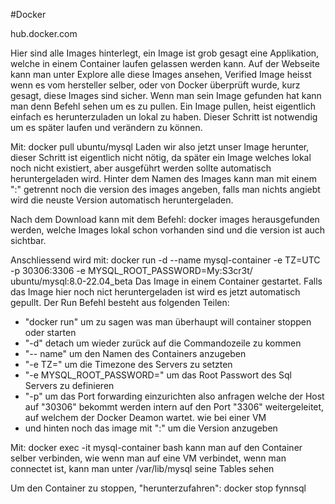 #Docker

hub.docker.com

Hier sind alle Images hinterlegt, ein Image ist grob gesagt eine Applikation, welche in einem Container laufen gelassen werden kann.
Auf der Webseite kann man unter Explore alle diese Images ansehen, Verified Image heisst wenn es vom hersteller selber, oder von Docker überprüft wurde, kurz gesagt, diese Images sind sicher.
Wenn man sein Image gefunden hat kann man denn Befehl sehen um es zu pullen. Ein Image pullen, heist eigentlich einfach es herunterzuladen un lokal zu haben. Dieser Schritt ist notwendig um es später laufen und verändern zu können.


Mit:
docker pull ubuntu/mysql
Laden wir also jetzt unser Image herunter, dieser Schritt ist eigentlich nicht nötig, da später ein Image welches lokal noch nicht existiert, aber ausgeführt werden sollte automatisch heruntergeladen wird.
Hinter dem Namen des Images kann man mit einem ":" getrennt noch die version des images angeben, falls man nichts angiebt wird die neuste Version automatisch heruntergeladen.

Nach dem Download kann mit dem Befehl:
docker images
herausgefunden werden, welche Images lokal schon vorhanden sind und die version ist auch sichtbar.

Anschliessend wird mit:
docker run -d --name mysql-container -e TZ=UTC -p 30306:3306 -e MYSQL_ROOT_PASSWORD=My:S3cr3t/ ubuntu/mysql:8.0-22.04_beta
Das Image in einem Container gestartet. Falls das Image hier noch nict heruntergeladen ist wird es jetzt automatisch gepullt.
Der Run Befehl besteht aus folgenden Teilen:
- "docker run" um zu sagen was man überhaupt will container stoppen oder starten
- "-d" detach um wieder zurück auf die Commandozeile zu kommen
- "-- name" um den Namen des Containers anzugeben
- "-e TZ=" um die Timezone des Servers zu setzten 
- "-e MYSQL_ROOT_PASSWORD=" um das Root Passwort des Sql Servers zu definieren
- "-p" um das Port forwarding einzurichten also anfragen welche der Host auf "30306" bekommt werden intern auf den Port "3306" weitergeleitet, auf welchem der Docker Deamon wartet. wie bei einer VM
- und hinten noch das image mit ":" um die Version anzugeben

Mit:
docker exec -it mysql-container bash
kann man auf den Container selber verbinden, wie wenn man auf eine VM verbindet, wenn man connectet ist, kann man unter /var/lib/mysql seine Tables sehen

Um den Container zu stoppen, "herunterzufahren":
docker stop fynnsql